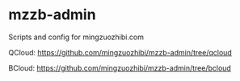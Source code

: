 # mzzb-admin

Scripts and config for mingzuozhibi.com

QCloud: https://github.com/mingzuozhibi/mzzb-admin/tree/qcloud

BCloud: https://github.com/mingzuozhibi/mzzb-admin/tree/bcloud
